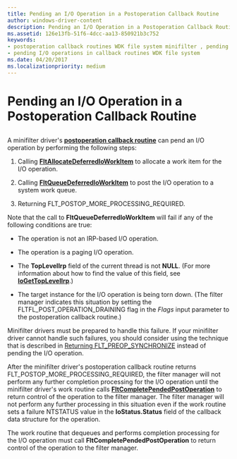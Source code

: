 ```yaml
---
title: Pending an I/O Operation in a Postoperation Callback Routine
author: windows-driver-content
description: Pending an I/O Operation in a Postoperation Callback Routine
ms.assetid: 126e13fb-51f6-4dcc-aa13-850921b3c752
keywords:
- postoperation callback routines WDK file system minifilter , pending operations
- pending I/O operations in callback routines WDK file system
ms.date: 04/20/2017
ms.localizationpriority: medium
---
```


# Pending an I/O Operation in a Postoperation Callback Routine


## <span id="ddk_pending_an_io_operation_in_a_postoperation_callback_routine_if"></span><span id="DDK_PENDING_AN_IO_OPERATION_IN_A_POSTOPERATION_CALLBACK_ROUTINE_IF"></span>


A minifilter driver's [**postoperation callback routine**](https://msdn.microsoft.com/library/windows/hardware/ff551107) can pend an I/O operation by performing the following steps:

1.  Calling [**FltAllocateDeferredIoWorkItem**](https://msdn.microsoft.com/library/windows/hardware/ff541720) to allocate a work item for the I/O operation.

2.  Calling [**FltQueueDeferredIoWorkItem**](https://msdn.microsoft.com/library/windows/hardware/ff543449) to post the I/O operation to a system work queue.

3.  Returning FLT\_POSTOP\_MORE\_PROCESSING\_REQUIRED.

Note that the call to **FltQueueDeferredIoWorkItem** will fail if any of the following conditions are true:

-   The operation is not an IRP-based I/O operation.

-   The operation is a paging I/O operation.

-   The **TopLevelIrp** field of the current thread is not **NULL**. (For more information about how to find the value of this field, see [**IoGetTopLevelIrp**](https://msdn.microsoft.com/library/windows/hardware/ff548405).)

-   The target instance for the I/O operation is being torn down. (The filter manager indicates this situation by setting the FLTFL\_POST\_OPERATION\_DRAINING flag in the *Flags* input parameter to the postoperation callback routine.)

Minifilter drivers must be prepared to handle this failure. If your minifilter driver cannot handle such failures, you should consider using the technique that is described in [Returning FLT\_PREOP\_SYNCHRONIZE](returning-flt-preop-synchronize.md) instead of pending the I/O operation.

After the minifilter driver's postoperation callback routine returns FLT\_POSTOP\_MORE\_PROCESSING\_REQUIRED, the filter manager will not perform any further completion processing for the I/O operation until the minifilter driver's work routine calls [**FltCompletePendedPostOperation**](https://msdn.microsoft.com/library/windows/hardware/ff541897) to return control of the operation to the filter manager. The filter manager will not perform any further processing in this situation even if the work routine sets a failure NTSTATUS value in the **IoStatus.Status** field of the callback data structure for the operation.

The work routine that dequeues and performs completion processing for the I/O operation must call **FltCompletePendedPostOperation** to return control of the operation to the filter manager.

 

 




